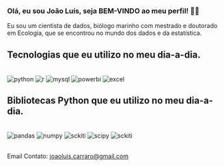 ### Olá, eu sou João Luís, seja BEM-VINDO ao meu perfil! 🖐🏻
Eu sou um cientista de dados, biólogo marinho com mestrado e doutorado em Ecologia, que se encontrou no mundo dos dados e da estatística.
## Tecnologias que eu utilizo no meu dia-a-dia.
<div style="display: inline_block"><br/>
  <img align="center" alt="python" src="https://img.shields.io/badge/Python-3776AB?style=for-the-badge&logo=python&logoColor=white"/>
  <img align="center" alt="r" src="https://img.shields.io/badge/R-276DC3.svg?style=for-the-badge&logo=R&logoColor=white"/>
  <img align="center" alt="mysql" src="https://img.shields.io/badge/MySQL-005C84?style=for-the-badge&logo=mysql&logoColor=white"/>
  <img align="center" alt="powerbi" src="https://img.shields.io/badge/PowerBI-F2C811?style=for-the-badge&logo=Power%20BI&logoColor=white"/>
  <img align="center" alt="excel" src="https://img.shields.io/badge/Microsoft_Excel-217346?style=for-the-badge&logo=microsoft-excel&logoColor=white"/>
  
## Bibliotecas Python que eu utilizo no meu dia-a-dia.
<div style="display: inline_block"><br/>
  <img align="center" alt="pandas" src="https://img.shields.io/badge/Pandas-2C2D72?style=for-the-badge&logo=pandas&logoColor=white"/>
  <img align="center" alt="numpy" src="https://img.shields.io/badge/NumPy-013243.svg?style=for-the-badge&logo=NumPy&logoColor=white"/>
  <img align="center" alt="sckiti" src="https://img.shields.io/badge/scikitlearn-F7931E.svg?style=for-the-badge&logo=scikit-learn&logoColor=white"/>
  <img align="center" alt="scipy" src="https://img.shields.io/badge/SciPy-8CAAE6.svg?style=for-the-badge&logo=SciPy&logoColor=white"/>
  <img align="center" alt="sckiti" src="https://img.shields.io/badge/scikitlearn-F7931E.svg?style=for-the-badge&logo=scikit-learn&logoColor=white"/>
</div></br>

Email Contato: joaoluis.carraro@gmail.com
